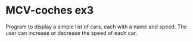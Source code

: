 # MCV-coches ex3

Program to display a simple list of cars, each with a name and speed.
The user can increase or decrease the speed of each car.